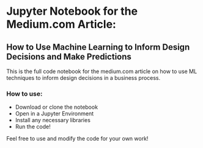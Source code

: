 # Jupyter Notebook for the Medium.com Article: 
## How to Use Machine Learning to Inform Design Decisions and Make Predictions

This is the full code notebook for the medium.com article on how to use ML techniques to inform design decisions in a business process.

### How to use:

- Download or clone the notebook
- Open in a Jupyter Environment
- Install any necessary libraries
- Run the code!

Feel free to use and modify the code for your own work! 
